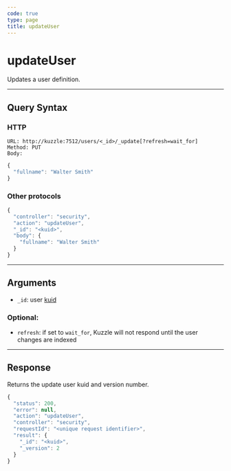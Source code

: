 ```yaml
---
code: true
type: page
title: updateUser
---
```


# updateUser



Updates a user definition.

---

## Query Syntax

### HTTP

```http
URL: http://kuzzle:7512/users/<_id>/_update[?refresh=wait_for]
Method: PUT
Body:
```

```js
{
  "fullname": "Walter Smith"
}
```

### Other protocols

```js
{
  "controller": "security",
  "action": "updateUser",
  "_id": "<kuid>",
  "body": {
    "fullname": "Walter Smith"
  }
}
```

---

## Arguments

- `_id`: user [kuid](/core/1/guides/kuzzle-depth/authentication/#the-kuzzle-user-identifier)

### Optional:

- `refresh`: if set to `wait_for`, Kuzzle will not respond until the user changes are indexed

---

## Response

Returns the update user kuid and version number.

```js
{
  "status": 200,
  "error": null,
  "action": "updateUser",
  "controller": "security",
  "requestId": "<unique request identifier>",
  "result": {
    "_id": "<kuid>",
    "_version": 2
  }
}
```
